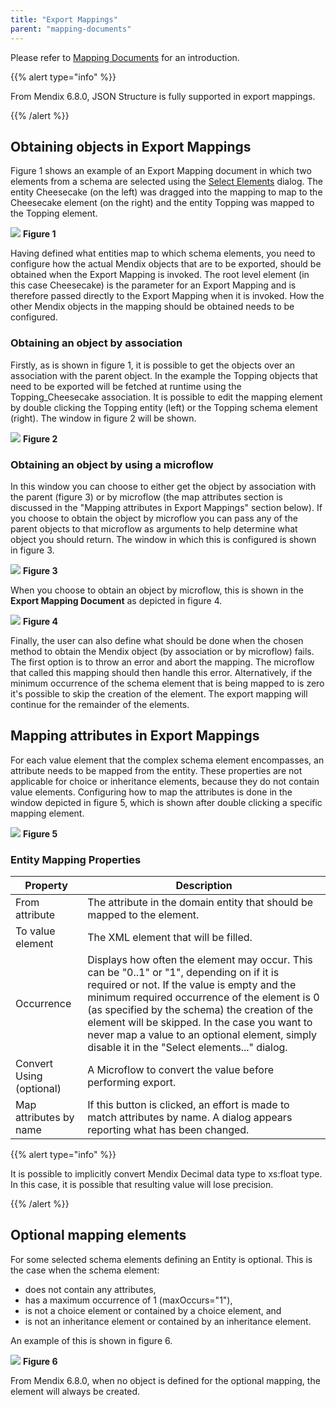 ```yaml
---
title: "Export Mappings"
parent: "mapping-documents"
---
```





Please refer to [Mapping Documents](mapping-documents) for an introduction.

{{% alert type="info" %}}

From Mendix 6.8.0, JSON Structure is fully supported in export mappings.

{{% /alert %}}

## Obtaining objects in Export Mappings

Figure 1 shows an example of an Export Mapping document in which two elements from a schema are selected using the [Select Elements](select--elements) dialog. The entity Cheesecake (on the left) was dragged into the mapping to map to the Cheesecake element (on the right) and the entity Topping was mapped to the Topping element.

![](attachments/16713726/16843939.png)
**Figure 1**

Having defined what entities map to which schema elements, you need to configure how the actual Mendix objects that are to be exported, should be obtained when the Export Mapping is invoked. The root level element (in this case Cheesecake) is the parameter for an Export Mapping and is therefore passed directly to the Export Mapping when it is invoked. How the other Mendix objects in the mapping should be obtained needs to be configured.

### Obtaining an object by association

Firstly, as is shown in figure 1, it is possible to get the objects over an association with the parent object. In the example the Topping objects that need to be exported will be fetched at runtime using the Topping_Cheesecake association. It is possible to edit the mapping element by double clicking the Topping entity (left) or the Topping schema element (right). The window in figure 2 will be shown.

![](attachments/16713726/16843938.png)
**Figure 2**

### Obtaining an object by using a microflow

In this window you can choose to either get the object by association with the parent (figure 3) or by microflow (the map attributes section is discussed in the "Mapping attributes in Export Mappings" section below). If you choose to obtain the object by microflow you can pass any of the parent objects to that microflow as arguments to help determine what object you should return. The window in which this is configured is shown in figure 3.

![](attachments/16713726/16843937.png)
**Figure 3**

When you choose to obtain an object by microflow, this is shown in the **Export Mapping Document** as depicted in figure 4.

![](attachments/16713726/16843936.png)
**Figure 4**

Finally, the user can also define what should be done when the chosen method to obtain the Mendix object (by association or by microflow) fails. The first option is to throw an error and abort the mapping. The microflow that called this mapping should then handle this error. Alternatively, if the minimum occurrence of the schema element that is being mapped to is zero it's possible to skip the creation of the element. The export mapping will continue for the remainder of the elements.

## Mapping attributes in Export Mappings

For each value element that the complex schema element encompasses, an attribute needs to be mapped from the entity. These properties are not applicable for choice or inheritance elements, because they do not contain value elements. Configuring how to map the attributes is done in the window depicted in figure 5, which is shown after double clicking a specific mapping element.

![](attachments/16713726/16843935.png)
**Figure 5**

### Entity Mapping Properties

| Property | Description |
| --- | --- |
| From attribute | The attribute in the domain entity that should be mapped to the element. |
| To value element | The XML element that will be filled. |
| Occurrence | Displays how often the element may occur. This can be "0..1" or "1", depending on if it is required or not. If the value is empty and the minimum required occurrence of the element is 0 (as specified by the schema) the creation of the element will be skipped. In the case you want to never map a value to an optional element, simply disable it in the "Select elements..." dialog. |
| Convert Using (optional) | A Microflow to convert the value before performing export. |
| Map attributes by name | If this button is clicked, an effort is made to match attributes by name. A dialog appears reporting what has been changed. |

{{% alert type="info" %}}

It is possible to implicitly convert Mendix Decimal data type to xs:float type. In this case, it is possible that resulting value will lose precision.

{{% /alert %}}

## Optional mapping elements 

For some selected schema elements defining an Entity is optional. This is the case when the schema element:

*   does not contain any attributes,
*   has a maximum occurrence of 1 (maxOccurs="1"),
*   is not a choice element or contained by a choice element, and 
*   is not an inheritance element or contained by an inheritance element. 

An example of this is shown in figure 6.

![](attachments/16713726/16843934.png) 
**Figure 6**

From Mendix 6.8.0, when no object is defined for the optional mapping, the element will always be created.
